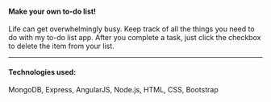 #### Make your own to-do list! 

Life can get overwhelmingly busy. Keep track of all the things you need to do with my to-do list app. After you complete a task, just click the checkbox to delete the item from your list.

---

#### Technologies used:

MongoDB, Express, AngularJS, Node.js, HTML, CSS, Bootstrap

